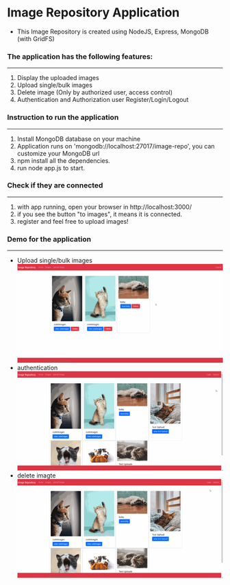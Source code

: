 # Image Repository Application


- This Image Repository is created using NodeJS, Express, MongoDB (with GridFS)

### The application has the following features:
----
1. Display the uploaded images
2. Upload single/bulk images
3. Delete image (Only by authorized user, access control)
4. Authentication and Authorization user Register/Login/Logout

### Instruction to run the application
----
1. Install MongoDB database on your machine
2. Application runs on 'mongodb://localhost:27017/image-repo', you can customize your MongoDB url
3. npm install all the dependencies.
4. run node app.js to start.

### Check if they are connected
----
1. with app running, open your browser in http://localhost:3000/
2. if you see the button "to images", it means it is connected.
3. register and feel free to upload images!

### Demo for the application
----
- Upload single/bulk images
![Alt Text](./asset/demo.gif)
- authentication
![Alt Text](./asset/auth.gif)
- delete imagte
![Alt Text](./asset/del.gif)